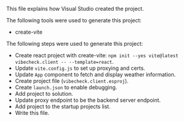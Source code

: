 This file explains how Visual Studio created the project.

The following tools were used to generate this project:
- create-vite

The following steps were used to generate this project:
- Create react project with create-vite: `npm init --yes vite@latest vibecheck.client -- --template=react`.
- Update `vite.config.js` to set up proxying and certs.
- Update `App` component to fetch and display weather information.
- Create project file (`vibecheck.client.esproj`).
- Create `launch.json` to enable debugging.
- Add project to solution.
- Update proxy endpoint to be the backend server endpoint.
- Add project to the startup projects list.
- Write this file.
